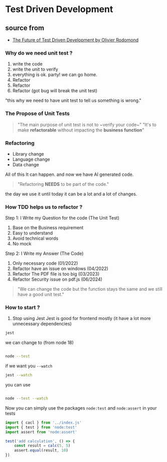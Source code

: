 # Test Driven Development
## source from
- [The Future of Test Driven Development by Olivier Rodomond](https://www.youtube.com/watch?v=gtB7nzeKT-8)

### Why do we need unit test ?
1. write the code
2. write the unit to verify
3. everything is ok. party! we can go home.
4. Refactor
5. Refactor
6. Refactor (got bug will break the unit test)

"this why we need to have unit test to tell us something is wrong."

### The Propose of Unit Tests
> "The main purpose of unit test is not to ~verify your code~"
> "It's to make **refactorable** without impacting the **business function**"

### Refactoring
- Library change
- Language change
- Data change

All of this It can happen.
and now we have AI generated code.

> "Refactoring **NEEDS** to be part of the code."

the day we use it until today it can be a lot and a lot of changes.

### How TDD helps us to refactor ?
Step 1: I Write my Question for the code (The Unit Test)
1. Base on the Business requirement
2. Easy to understand
3. Avoid technical words
4. No mock

Step 2: I Write my Answer (The Code)
1. Only necessary code (01/2022)
2. Refactor have an issue on windows (04/2022)
3. Refactor The PDF file is too big (03/2023)
4. Refactor Security issue on pdf.js (06/2024)

> "We can change the code but the function stays the same and we still have a good unit test."

### How to start ?
1. Stop using Jest
Jest is good for frontend mostly (it have a lot more unnecessary dependencies)

```bash
jest
```

we can change to (from node 18)

```bash

node --test
```

if we want you `--watch`

```bash
jest --watch

```

you can use

```bash

node --test --watch
```

Now you can simply use the packages `node:test` and `node:assert` in your tests
```js
import { cacl } from '../index.js'
import { test } from 'node:test'
import assert from 'node:assert'

test('add calculation', () => {
    const result = calc(5, 5)
    assert.equal(result, 10)
})
```
